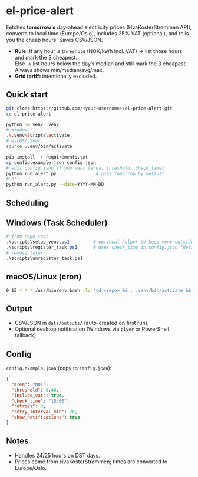 # el-price-alert

Fetches **tomorrow’s** day-ahead electricity prices (HvaKosterStrømmen API), converts to local time (Europe/Oslo), includes 25% VAT (optional), and tells you the cheap hours. Saves CSV/JSON.

- **Rule:** If any hour ≤ `threshold` (NOK/kWh incl. VAT) → list those hours and mark the 3 cheapest.  
  Else → list hours below the day’s median and still mark the 3 cheapest.  
  Always shows min/median/avg/max.
- **Grid tariff:** intentionally excluded.

## Quick start

```bash
git clone https://github.com/<your-username>/el-price-alert.git
cd el-price-alert

python -m venv .venv
# Windows:
.\.venv\Scripts\activate
# macOS/Linux:
source .venv/bin/activate

pip install -r requirements.txt
cp config.example.json config.json
# edit config.json if you want (area, threshold, check_time)
python run_alert.py               # uses tomorrow by default
# or:
python run_alert.py --date=YYYY-MM-DD
```

## Scheduling

## Windows (Task Scheduler)

```powershell
# from repo root
.\scripts\setup_venv.ps1         # optional helper to keep venv outside sync folders
.\scripts\register_task.ps1      # uses check_time in config.json (default 15:00)
# remove later:
.\scripts\unregister_task.ps1
```

## macOS/Linux (cron)

```bash
0 15 * * * /usr/bin/env bash -lc 'cd <repo> && . .venv/bin/activate && python run_alert.py'
```

## Output

- CSV/JSON in `data/outputs/` (auto-created on first run).
- Optional desktop notification (Windows via `plyer` or PowerShell fallback).

## Config

`config.example.json` (copy to `config.json`):

```json
{
  "area": "NO1",
  "threshold": 0.40,
  "include_vat": true,
  "check_time": "15:00",
  "retries": 3,
  "retry_interval_min": 20,
  "show_notifications": true
}
```

## Notes

- Handles 24/25 hours on DST days.
- Prices come from HvaKosterStrømmen; times are converted to Europe/Oslo.